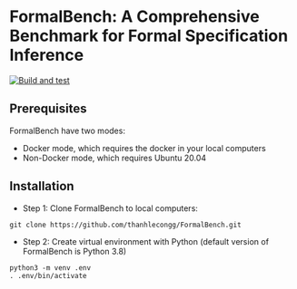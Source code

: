 # FormalBench: A Comprehensive Benchmark for Formal Specification Inference
[![Build and test](https://github.com/thanhlecongg/FormalBench/actions/workflows/build_and_test.yml/badge.svg)](https://github.com/thanhlecongg/FormalBench/actions/workflows/build_and_test.yml)

## Prerequisites

FormalBench have two modes:
- Docker mode, which requires the docker in your local computers
- Non-Docker mode, which requires Ubuntu 20.04 

## Installation

- Step 1: Clone FormalBench to local computers:
```
git clone https://github.com/thanhlecongg/FormalBench.git
```

- Step 2: Create virtual environment with Python (default version of FormalBench is Python 3.8)
```
python3 -m venv .env
. .env/bin/activate
```

